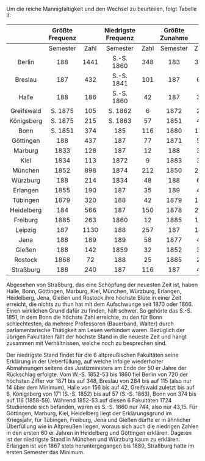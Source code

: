 Um die reiche Mannigfaltigkeit und den Wechsel zu beurteilen, folgt Tabelle II:

|  | Größte Frequenz |  | Niedrigste Frequenz |  | Größte Zunahme |  | Größte Abnahme |  |
| :--: | :--: | :--: | :--: | :--: | :--: | :--: | :--: | :--: |
|  | Semester | Zahl | Semester | Zahl | Semester | Zahl | Semester | Zahl |
| Berlin | 188 | 1441 | S.-S. 1860 | 348 | 183 | 383 | 1883 | 413 |
| Breslau | 187 | 432 | S.-S. 1841 | 101 | 187 | 66 | 1878 | 63 |
| Halle | 188 | 186 | S.-S. 1860 | 42 | 187 | 34 | 1835 | 35 |
| Greifswald | S. 1875 | 105 | S. 1862 | 6 | 1872 | 23 | 187 | 32 |
| Königsberg | S. 1875 | 215 | S. 1863 | 57 | 1851 | 42 | 1832 | 28 |
| Bonn | S. 1851 | 374 | 185 | 116 | 1880 | 114 | 182 | 90 |
| Göttingen | 188 | 437 | 187 | 77 | 1871 | 54 | 1838 | 124 |
| Marburg | 1833 | 128 | 187 | 12 | 188 | 31 | 188 | 33 |
| Kiel | 1834 | 113 | 1872 | 9 | 1883 | 34 | 1848 | 35 |
| München | 1852 | 898 | 1874 | 212 | 1850 | 214 | 187 | 133 |
| Würzburg | 188 | 214 | 1834 | 48 | 188 | 60 | 189 | 39 |
| Erlangen | 1855 | 190 | 187 | 35 | 189 | 40 | 188 | 56 |
| Tübingen | 1879 | 320 | 188 | 42 | 1879 | 158 | 182 | 374 |
| Heidelberg | 184 | 566 | 187 | 150 | 1878 | 227 | 1879 | 110 |
| Freiburg | 1885 | 263 | 1860 | 12 | 1885 | 128 | 188 | 142 |
| Leipzig | 187 | 1130 | 188 | 257 | 187 | 196 | 1881 | 184 |
| Jena | 188 | 189 | 189 | 58 | 1877 | 48 | 187 | 35 |
| Gießen | 188 | 142 | 1859 | 32 | 1852 | 30 | 188 | 30 |
| Rostock | 1868 | 72 | 188 | 25 | 1885 | 21 | 187 | 14 |
| Straßburg | 188 | 240 | 187 | 116 | 187 | 40 | 1883 | 40 |

Abgesehen von Straßburg, das eine Schöpfung der neuesten Zeit ist, haben Halle, Bonn, Göttingen, Marburg, Kiel, München, Würzburg, Erlangen, Heidelberg, Jena, Gießen und Rostock ihre höchste Blüte in einer Zeit erreicht, die nichts zu thun hat mit dem Aufschwunge seit 1870 oder 1866. Einen wirklichen Grund dafür zu finden, hält schwer. So gehörte das S.-S. 1851, in dem Bonn die höchste Zahl erreichte, zu den für Bonn schlechtesten, da mehrere Professoren (Bauerband, Walter) durch parlamentarische Thätigkeit am Lesen verhindert waren. Bezüglich der übrigen Fakultäten fällt der höchste Stand in die neueste Zeit und hängt zusammen mit Verhältnissen, welche noch zu besprechen sind.

Der niedrigste Stand findet für die 6 altpreußischen Fakultäten seine Erklärung in der Ueberfüllung, auf welche infolge wiederholter Abmahnungen seitens des Justizministers am Ende der 50 er Jahre der Rückschlag erfolgte. Vom W.-S. 1852-53 bis 1860 fiel Berlin von 720 der höchsten Ziffer vor 1871 bis auf 348, Breslau von 284 bis auf 115 (also nur 14 über dem Minimum), Halle von 156 bis auf 42, Greifswald zuletzt bis auf 6, Königsberg von 171 (S.-S. 1852) bis auf 57 (S.-S. 1863), Bonn von 374 bis auf 116 (1858-59). Während 1852-53 auf diesen 6 Fakultäten 1724 Studierende sich befanden, waren es S.-S. 1860 nur 744, also nur 43,15. Für Göttingen, Marburg, Kiel, Heidelberg liegt der Erklärungsgrund im Kriegsjahr, für Tübingen, Freiburg, Jena und Gießen dürfte er in ähnlicher Überfüllung wie in Altpreußen liegen, woraus sich auch die niedrigen Zahlen in den ersten 60 er Jahren in Heidelberg und Göttingen erklären. Dage:en ist der niedrigste Stand in München und Würzburg kaum zu erklären. Erlangen ist von 1867 stets heruntergegangen bis 1880, Straßburg hatte im ersten Semester das Minimum.